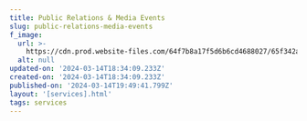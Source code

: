 ```yaml
---
title: Public Relations & Media Events
slug: public-relations-media-events
f_image:
  url: >-
    https://cdn.prod.website-files.com/64f7b8a17f5d6b6cd4688027/65f342a392d30b192e7025f2_STL-august2023-37.jpg
  alt: null
updated-on: '2024-03-14T18:34:09.233Z'
created-on: '2024-03-14T18:34:09.233Z'
published-on: '2024-03-14T19:49:41.799Z'
layout: '[services].html'
tags: services
---
```



